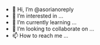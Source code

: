 - 👋 Hi, I’m @asorianoreply
- 👀 I’m interested in ...
- 🌱 I’m currently learning ...
- 💞️ I’m looking to collaborate on ...
- 📫 How to reach me ...

<!---
asorianoreply/asorianoreply is a ✨ special ✨ repository because its `README.md` (this file) appears on your GitHub profile.
You can click the Preview link to take a look at your changes.
--->
